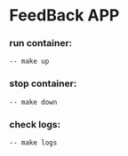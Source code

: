 # FeedBack APP

### run container: 
    -- make up

### stop container:
    -- make down

### check logs:
    -- make logs
